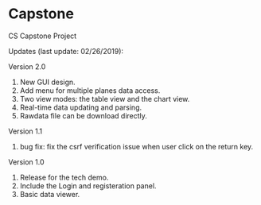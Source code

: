 # Capstone
CS Capstone Project

Updates (last update: 02/26/2019):

Version 2.0
1. New GUI design.
2. Add menu for multiple planes data access.
3. Two view modes: the table view and the chart view.
4. Real-time data updating and parsing.
5. Rawdata file can be download directly.

Version 1.1
1. bug fix: fix the csrf verification issue when user click on the return key.

Version 1.0 
1. Release for the tech demo.
2. Include the Login and registeration panel.
3. Basic data viewer.